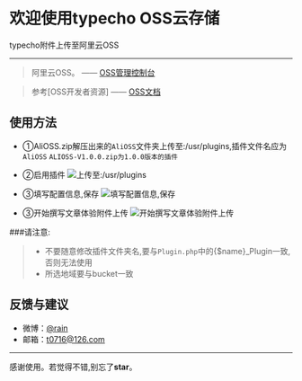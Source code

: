 # 欢迎使用typecho OSS云存储
typecho附件上传至阿里云OSS

******
>阿里云OSS。    —— [OSS管理控制台](https://oss.console.aliyun.com/index)

> 参考[OSS开发者资源]    —— [OSS文档](http://www.aliyun.com/product/oss?spm=5176.2020520105.103.15.HAyFbj#Help) 

## 使用方法
* ①AliOSS.zip解压出来的`AliOSS`文件夹上传至:/usr/plugins,插件文件名应为`AliOSS`
`ALIOSS-V1.0.0.zip为1.0.0版本的插件`
* ②启用插件
 ![上传至:/usr/plugins](http://7xnngc.com1.z0.glb.clouddn.com/2.png)

* ③填写配置信息,保存
 ![填写配置信息,保存](http://7xnngc.com1.z0.glb.clouddn.com/3.png)

* ③开始撰写文章体验附件上传
 ![开始撰写文章体验附件上传](http://7xnngc.com1.z0.glb.clouddn.com/4.png)
 
 
###请注意:
> * 不要随意修改插件文件夹名,要与`Plugin.php`中的{$name}_Plugin一致,否则无法使用
> * 所选地域要与bucket一致


## 反馈与建议
- 微博：[@rain](http://weibo.com/u/771772666)
- 邮箱：<t0716@126.com>

---------
感谢使用。若觉得不错,别忘了**star**。
